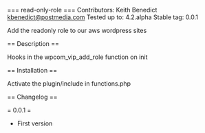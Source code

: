 === read-only-role ===
Contributors: Keith Benedict <kbenedict@postmedia.com>
Tested up to: 4.2.alpha
Stable tag: 0.0.1

Add the readonly role to our aws wordpress sites

== Description ==

Hooks in the wpcom_vip_add_role function on init

== Installation ==

Activate the plugin/include in functions.php

== Changelog ==

= 0.0.1 =

* First version
